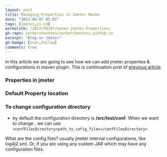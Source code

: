 ```yaml
---
layout: post
title: Managing Properties in Jmeter Maven
date: "2013-09-07 05:02"
tags: [jmeter,ci-cd]
permalink: /2013/09/07/maven-jmeter-Properties/
gh-repo: sarkershantonu/sarkershantonu.github.io
excerpt: "Blog on Jmeter"
gh-badge: [star,follow]
comments: true
---
```

In this article we are going to see how we can add jmeter properties & configurations in maven plugin. This is continuation post of [previous article](https://sarkershantonu.github.io/2020/08/28/maven-jmeter/).


### Properties in jmeter 

### Default Property location

### To change configuration directory 
- by default the configuration directory is **/src/test/conf**. When we want to change , we can use 
```<confFilesDirectory>path_to_cofig_files</confFilesDirectory>```

What are the config files? usually jmeter internal configurations, like log4j2.xml. Or, if you are using any custom JAR which may have any configuration files.